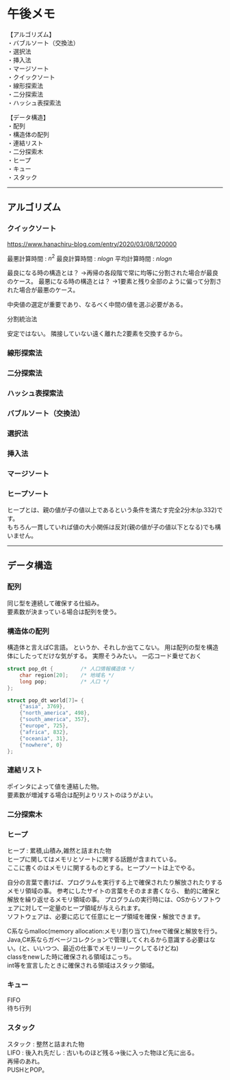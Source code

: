 # 午後メモ

【アルゴリズム】  
・バブルソート（交換法）  
・選択法  
・挿入法  
・マージソート  
・クイックソート  
・線形探索法  
・二分探索法  
・ハッシュ表探索法  

【データ構造】  
・配列  
・構造体の配列  
・連結リスト  
・二分探索木  
・ヒープ  
・キュー  
・スタック  

---

## アルゴリズム

### クイックソート

<https://www.hanachiru-blog.com/entry/2020/03/08/120000>  

最悪計算時間 : $n^2$
最良計算時間 : $n log n$
平均計算時間 : $n log n$

最良になる時の構造とは？
→再帰の各段階で常に均等に分割された場合が最良のケース。
最悪になる時の構造とは？
→1要素と残り全部のように偏って分割された場合が最悪のケース。

中央値の選定が重要であり、なるべく中間の値を選ぶ必要がある。

分割統治法

安定ではない。
隣接していない遠く離れた2要素を交換するから。

### 線形探索法

### 二分探索法

### ハッシュ表探索法

### バブルソート（交換法）

### 選択法

### 挿入法

### マージソート

### ヒープソート

ヒープとは、親の値が子の値以上であるという条件を満たす完全2分木(p.332)です。  
もちろん一貫していれば値の大小関係は反対(親の値が子の値以下となる)でも構いません。  

---

## データ構造

### 配列

同じ型を連続して確保する仕組み。  
要素数が決まっている場合は配列を使う。  

### 構造体の配列

構造体と言えばC言語。
というか、それしか出てこない。
用は配列の型を構造体にしたってだけな気がする。
実際そうみたい。
一応コード乗せておく

``` C
struct pop_dt {         /* 人口情報構造体 */
    char region[20];    /* 地域名 */
    long pop;           /* 人口 */
};

struct pop_dt world[7]= {
    {"asia", 3769},
    {"north_america", 498},
    {"south_america", 357},
    {"europe", 725},
    {"africa", 832},
    {"oceania", 31},
    {"nowhere", 0}
};
```

### 連結リスト

ポインタによって値を連結した物。  
要素数が増減する場合は配列よりリストのほうがよい。  

### 二分探索木

### ヒープ

ヒープ : 累積,山積み,雑然と詰まれた物  
ヒープに関してはメモリとソートに関する話題が含まれている。  
ここに書くのはメモリに関するものとする。ヒープソートは上でやる。  

自分の言葉で書けば、プログラムを実行する上で確保されたり解放されたりするメモリ領域の事。
参考にしたサイトの言葉をそのまま書くなら、
動的に確保と解放を繰り返せるメモリ領域の事。
プログラムの実行時には、OSからソフトウェアに対して一定量のヒープ領域が与えられます。  
ソフトウェアは、必要に応じて任意にヒープ領域を確保・解放できます。  

C系ならmalloc(memory allocation:メモリ割り当て),freeで確保と解放を行う。  
Java,C#系ならガベージコレクションで管理してくれるから意識する必要はない。(と、いいつつ、最近の仕事でメモリーリークしてるけどね)  
classをnewした時に確保される領域はこっち。  
int等を宣言したときに確保される領域はスタック領域。  

### キュー

FIFO  
待ち行列  

### スタック

スタック : 整然と詰まれた物  
LIFO : 後入れ先だし : 古いものほど残る→後に入った物ほど先に出る。  
再帰のあれ。  
PUSHとPOP。  
